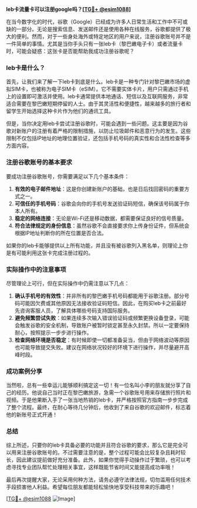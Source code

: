 **leb卡流量卡可以注册google吗？[[TG💪+ @esim1088](https://t.me/s/esim1088)]**

在当今数字化的时代，谷歌（Google）已经成为许多人日常生活和工作中不可或缺的一部分。无论是搜索信息、发送邮件还是使用各种在线服务，谷歌都提供了极大的便利。然而，对于一些身处海外或特定地区的用户来说，注册谷歌账号并不是一件简单的事情。尤其是当你手头只有一张leb卡（黎巴嫩电子卡）或者流量卡时，可能会疑惑：这张卡是否能帮助我成功注册谷歌呢？

### leb卡是什么？

首先，让我们来了解一下leb卡到底是什么。leb卡是一种专门针对黎巴嫩市场的虚拟SIM卡，也被称为电子SIM卡（eSIM）。它不需要实体卡片，用户只需通过手机上的设置即可激活并使用。leb卡通常提供本地通话、短信以及互联网服务，非常适合需要在黎巴嫩短期停留的人士。由于其灵活性和便捷性，越来越多的旅行者和留学生开始选择这种卡片作为他们的通讯工具。

但是，当你决定用leb卡尝试注册谷歌时，可能会遇到一些问题。这主要是因为谷歌对新账户的注册有着严格的限制措施，以防止垃圾邮件和恶意行为的发生。这些限制不仅包括IP地址的地理位置验证，还包括手机号码的真实性和合法性检查等多方面内容。

### 注册谷歌账号的基本要求

要成功注册谷歌账号，你需要满足以下几个基本条件：

1. **有效的电子邮件地址**：这是你创建新账户的基础，也是日后找回密码的重要方式之一。
2. **可信任的手机号码**：谷歌会向你的手机号发送验证码短信，确保该号码属于你本人所有。
3. **稳定的网络连接**：无论是Wi-Fi还是移动数据，都需要保证良好的信号质量。
4. **符合法律规定的身份信息**：虽然谷歌不会直接要求你上传身份证件，但系统会根据IP地址判断你的所在位置是否合法。

如果你的leb卡能够提供以上所有功能，并且没有被谷歌列入黑名单，则理论上你是有可能利用这张卡完成注册过程的。

### 实际操作中的注意事项

尽管理论上可行，但在实际操作中仍需注意以下几点：

1. **确认手机号的有效性**：并非所有的黎巴嫩手机号码都能用于谷歌注册。部分号码可能因欠费或其他原因无法接收验证码短信。因此，在购买leb卡之前最好先咨询客服人员，了解具体哪些号码支持国际服务。
2. **避免频繁尝试失败**：如果连续多次输入错误验证码或频繁更换设备登录，可能会触发谷歌的安全机制，导致账户被暂时锁定甚至永久封禁。所以一定要保持耐心，按照提示一步步进行操作。
3. **检查网络环境是否稳定**：有时候即使一切都准备妥当，但由于网络波动等原因也可能导致提交失败。建议在网络状况较好的环境下进行操作，并尽量避开高峰时段。

### 成功案例分享

当然啦，总有一些幸运儿能够顺利搞定这一切！有一位名叫小李的朋友就分享了自己的经历。他说自己当时正在黎巴嫩旅游，急需一个谷歌账号用来存储旅行照片和视频。于是他果断入手了一张当地热销的leb卡，并严格按照官方指南一步步完成了整个流程。最终，在耐心等待几分钟后，他收到了来自谷歌的欢迎邮件，标志着他的新账号正式开通！

### 总结

综上所述，只要你的leb卡具备必要的功能并且符合谷歌的要求，那么它是完全可以用来注册谷歌账号的。不过需要注意的是，整个过程可能会比较复杂且耗时较长，因此建议提前做好充分准备。此外，如果你觉得手动操作过于繁琐，也可以考虑寻找专业团队帮忙处理相关事宜，这样既能节省时间又能提高成功率哦！

最后再次提醒大家，无论采用何种方法，请务必遵守法律法规，切勿滥用任何技术手段损害他人利益。希望每位朋友都能轻松愉快地享受科技带来的乐趣吧！

[[TG💪+ @esim1088](https://t.me/s/esim1088) ![Image](https://i.postimg.cc/4NQfJmqS/Snipaste-2025-05-13-00-14-12.png)]